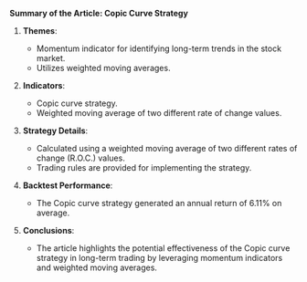 **Summary of the Article: Copic Curve Strategy**

1. **Themes**:
   - Momentum indicator for identifying long-term trends in the stock market.
   - Utilizes weighted moving averages.

2. **Indicators**:
   - Copic curve strategy.
   - Weighted moving average of two different rate of change values.

3. **Strategy Details**:
   - Calculated using a weighted moving average of two different rates of change (R.O.C.) values.
   - Trading rules are provided for implementing the strategy.

4. **Backtest Performance**:
   - The Copic curve strategy generated an annual return of 6.11% on average.

5. **Conclusions**:
   - The article highlights the potential effectiveness of the Copic curve strategy in long-term trading by leveraging momentum indicators and weighted moving averages.
